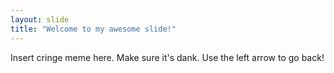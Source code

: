 ```yaml
---
layout: slide
title: "Welcome to my awesome slide!"
---
```

Insert cringe meme here. Make sure it's dank.
Use the left arrow to go back!
